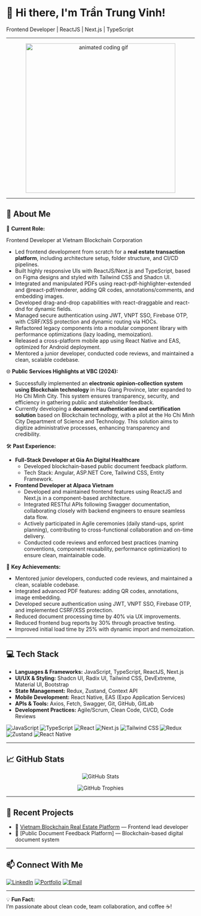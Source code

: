 # 👋 Hi there, I'm Trần Trung Vinh!

Frontend Developer | ReactJS | Next.js | TypeScript

---

<p align="center">
  <img src="https://media.giphy.com/media/L1R1tvI9svkIWwpVYr/giphy.gif" width="400" alt="animated coding gif" />
</p>

---

## 🚀 About Me

🎯 **Current Role:**  

Frontend Developer at Vietnam Blockchain Corporation  
- Led frontend development from scratch for a **real estate transaction platform**, including architecture setup, folder structure, and CI/CD pipelines.
- Built highly responsive UIs with ReactJS/Next.js and TypeScript, based on Figma designs and styled with Tailwind CSS and Shadcn UI.
- Integrated and manipulated PDFs using react-pdf-highlighter-extended and @react-pdf/renderer, adding QR codes, annotations/comments, and embedding images.
- Developed drag-and-drop capabilities with react-draggable and react-dnd for dynamic fields.
- Managed secure authentication using JWT, VNPT SSO, Firebase OTP, with CSRF/XSS protection and dynamic routing via HOCs.
- Refactored legacy components into a modular component library with performance optimizations (lazy loading, memoization).
- Released a cross-platform mobile app using React Native and EAS, optimized for Android deployment.
- Mentored a junior developer, conducted code reviews, and maintained a clean, scalable codebase.

🌐 **Public Services Highlights at VBC (2024):**
- Successfully implemented an **electronic opinion-collection system using Blockchain technology** in Hau Giang Province, later expanded to Ho Chi Minh City. This system ensures transparency, security, and efficiency in gathering public and stakeholder feedback.
- Currently developing a **document authentication and certification solution** based on Blockchain technology, with a pilot at the Ho Chi Minh City Department of Science and Technology. This solution aims to digitize administrative processes, enhancing transparency and credibility.

🛠️ **Past Experience:**  
- **Full-Stack Developer at Gia An Digital Healthcare**
  - Developed blockchain-based public document feedback platform.
  - Tech Stack: Angular, ASP.NET Core, Tailwind CSS, Entity Framework.
- **Frontend Developer at Alpaca Vietnam**
  - Developed and maintained frontend features using ReactJS and Next.js in a component-based architecture.
  - Integrated RESTful APIs following Swagger documentation, collaborating closely with backend engineers to ensure seamless data flow.
  - Actively participated in Agile ceremonies (daily stand-ups, sprint planning), contributing to cross-functional collaboration and on-time delivery.
  - Conducted code reviews and enforced best practices (naming conventions, component reusability, performance optimization) to ensure clean, maintainable code.

🌟 **Key Achievements:**
- Mentored junior developers, conducted code reviews, and maintained a clean, scalable codebase.
- Integrated advanced PDF features: adding QR codes, annotations, image embedding.
- Developed secure authentication using JWT, VNPT SSO, Firebase OTP, and implemented CSRF/XSS protection.
- Reduced document processing time by 40% via UX improvements.
- Reduced frontend bug reports by 30% through proactive testing.
- Improved initial load time by 25% with dynamic import and memoization.

---

## 💻 Tech Stack

- **Languages & Frameworks:** JavaScript, TypeScript, ReactJS, Next.js
- **UI/UX & Styling:** Shadcn UI, Radix UI, Tailwind CSS, DevExtreme, Material UI, Bootstrap
- **State Management:** Redux, Zustand, Context API
- **Mobile Development:** React Native, EAS (Expo Application Services)
- **APIs & Tools:** Axios, Fetch, Swagger, Git, GitHub, GitLab
- **Development Practices:** Agile/Scrum, Clean Code, CI/CD, Code Reviews
  
![JavaScript](https://img.shields.io/badge/-JavaScript-F7DF1E?logo=javascript&logoColor=black)
![TypeScript](https://img.shields.io/badge/-TypeScript-3178C6?logo=typescript&logoColor=white)
![React](https://img.shields.io/badge/-React-61DAFB?logo=react&logoColor=black)
![Next.js](https://img.shields.io/badge/-Next.js-000000?logo=next.js&logoColor=white)
![Tailwind CSS](https://img.shields.io/badge/-TailwindCSS-38B2AC?logo=tailwind-css&logoColor=white)
![Redux](https://img.shields.io/badge/-Redux-764ABC?logo=redux&logoColor=white)
![Zustand](https://img.shields.io/badge/-Zustand-000000?logo=zustand&logoColor=white)
![React Native](https://img.shields.io/badge/-React%20Native-61DAFB?logo=react&logoColor=black)

---

## 📈 GitHub Stats

<p align="center">
  <img src="https://github-readme-stats.vercel.app/api?username=trantrungvinh-dev&show_icons=true&theme=tokyonight" alt="GitHub Stats" />
</p>

<p align="center">
  <img src="https://github-profile-trophy.vercel.app/?username=trantrungvinh-dev&theme=tokyonight&margin-w=15&margin-h=15" alt="GitHub Trophies" />
</p>

---

## 🔗 Recent Projects

- 🔗 [Vietnam Blockchain Real Estate Platform](https://vietnamblockchain.asia/) — Frontend lead developer
- 🔗 [Public Document Feedback Platform] — Blockchain-based digital document system

---

## 📫 Connect With Me

[![LinkedIn](https://img.shields.io/badge/-LinkedIn-0A66C2?logo=linkedin&logoColor=white)](https://www.linkedin.com/in/eric-dev-cmd)
[![Portfolio](https://img.shields.io/badge/-Portfolio-000?logo=google-chrome&logoColor=white)](https://yourwebsite.com)
[![Email](https://img.shields.io/badge/-Email-000?logo=gmail&logoColor=white)](mailto:hello.trungvinh@gmail.com)

---

💡 **Fun Fact:**  
I’m passionate about clean code, team collaboration, and coffee ☕!

